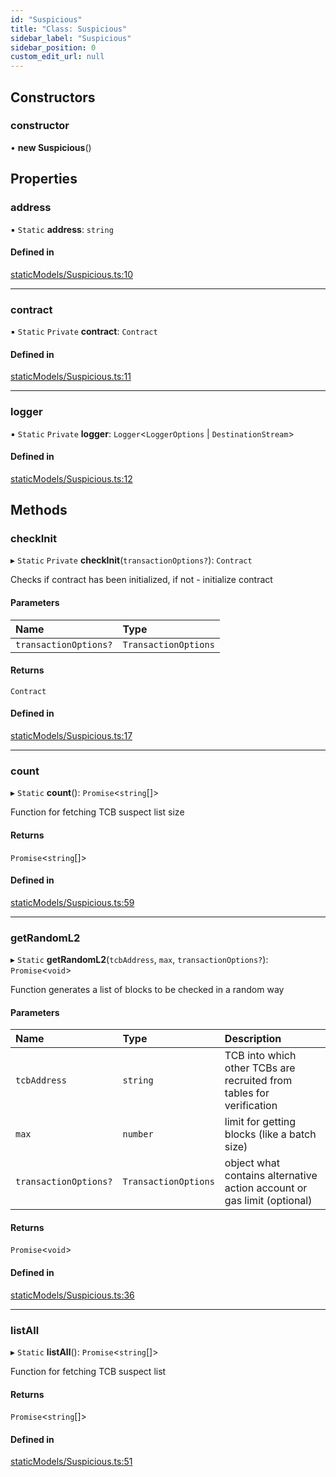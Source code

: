 ```yaml
---
id: "Suspicious"
title: "Class: Suspicious"
sidebar_label: "Suspicious"
sidebar_position: 0
custom_edit_url: null
---
```


## Constructors

### constructor

• **new Suspicious**()

## Properties

### address

▪ `Static` **address**: `string`

#### Defined in

[staticModels/Suspicious.ts:10](https://github.com/Super-Protocol/sp-sdk-js/blob/7d2af19/src/staticModels/Suspicious.ts#L10)

___

### contract

▪ `Static` `Private` **contract**: `Contract`

#### Defined in

[staticModels/Suspicious.ts:11](https://github.com/Super-Protocol/sp-sdk-js/blob/7d2af19/src/staticModels/Suspicious.ts#L11)

___

### logger

▪ `Static` `Private` **logger**: `Logger`<`LoggerOptions` \| `DestinationStream`\>

#### Defined in

[staticModels/Suspicious.ts:12](https://github.com/Super-Protocol/sp-sdk-js/blob/7d2af19/src/staticModels/Suspicious.ts#L12)

## Methods

### checkInit

▸ `Static` `Private` **checkInit**(`transactionOptions?`): `Contract`

Checks if contract has been initialized, if not - initialize contract

#### Parameters

| Name | Type |
| :------ | :------ |
| `transactionOptions?` | `TransactionOptions` |

#### Returns

`Contract`

#### Defined in

[staticModels/Suspicious.ts:17](https://github.com/Super-Protocol/sp-sdk-js/blob/7d2af19/src/staticModels/Suspicious.ts#L17)

___

### count

▸ `Static` **count**(): `Promise`<`string`[]\>

Function for fetching TCB suspect list size

#### Returns

`Promise`<`string`[]\>

#### Defined in

[staticModels/Suspicious.ts:59](https://github.com/Super-Protocol/sp-sdk-js/blob/0eeb728/src/staticModels/Suspicious.ts#L59)

___

### getRandomL2

▸ `Static` **getRandomL2**(`tcbAddress`, `max`, `transactionOptions?`): `Promise`<`void`\>

Function generates a list of blocks to be checked in a random way

#### Parameters

| Name | Type | Description |
| :------ | :------ | :------ |
| `tcbAddress` | `string` | TCB into which other TCBs are recruited from tables for verification |
| `max` | `number` | limit for getting blocks (like a batch size) |
| `transactionOptions?` | `TransactionOptions` | object what contains alternative action account or gas limit (optional) |

#### Returns

`Promise`<`void`\>

#### Defined in

[staticModels/Suspicious.ts:36](https://github.com/Super-Protocol/sp-sdk-js/blob/0eeb728/src/staticModels/Suspicious.ts#L36)

___

### listAll

▸ `Static` **listAll**(): `Promise`<`string`[]\>

Function for fetching TCB suspect list

#### Returns

`Promise`<`string`[]\>

#### Defined in

[staticModels/Suspicious.ts:51](https://github.com/Super-Protocol/sp-sdk-js/blob/0eeb728/src/staticModels/Suspicious.ts#L51)
